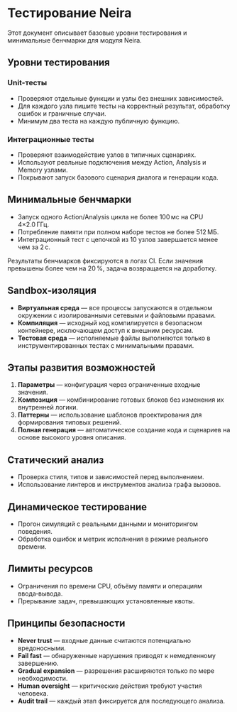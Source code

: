 # Тестирование Neira

Этот документ описывает базовые уровни тестирования и минимальные бенчмарки для модуля Neira.

## Уровни тестирования

### Unit-тесты
- Проверяют отдельные функции и узлы без внешних зависимостей.
- Для каждого узла пишите тесты на корректный результат, обработку ошибок и граничные случаи.
- Минимум два теста на каждую публичную функцию.

### Интеграционные тесты
- Проверяют взаимодействие узлов в типичных сценариях.
- Используют реальные подключения между Action, Analysis и Memory узлами.
- Покрывают запуск базового сценария диалога и генерации кода.

## Минимальные бенчмарки
- Запуск одного Action/Analysis цикла не более 100 мс на CPU 4×2.0 ГГц.
- Потребление памяти при полном наборе тестов не более 512 МБ.
- Интеграционный тест с цепочкой из 10 узлов завершается менее чем за 2 с.

Результаты бенчмарков фиксируются в логах CI. Если значения превышены более чем на 20 %, задача возвращается на доработку.

## Sandbox‑изоляция

- **Виртуальная среда** — все процессы запускаются в отдельном окружении с изолированными сетевыми и файловыми правами.
- **Компиляция** — исходный код компилируется в безопасном контейнере, исключающем доступ к внешним ресурсам.
- **Тестовая среда** — исполняемые файлы выполняются только в инструментированных тестах с минимальными правами.

## Этапы развития возможностей

1. **Параметры** — конфигурация через ограниченные входные значения.
2. **Композиция** — комбинирование готовых блоков без изменения их внутренней логики.
3. **Паттерны** — использование шаблонов проектирования для формирования типовых решений.
4. **Полная генерация** — автоматическое создание кода и сценариев на основе высокого уровня описания.

## Статический анализ

- Проверка стиля, типов и зависимостей перед выполнением.
- Использование линтеров и инструментов анализа графа вызовов.

## Динамическое тестирование

- Прогон симуляций с реальными данными и мониторингом поведения.
- Обработка ошибок и метрик исполнения в режиме реального времени.

## Лимиты ресурсов

- Ограничения по времени CPU, объёму памяти и операциям ввода‑вывода.
- Прерывание задач, превышающих установленные квоты.

## Принципы безопасности

- **Never trust** — входные данные считаются потенциально вредоносными.
- **Fail fast** — обнаруженные нарушения приводят к немедленному завершению.
- **Gradual expansion** — разрешения расширяются только по мере необходимости.
- **Human oversight** — критические действия требуют участия человека.
- **Audit trail** — каждый этап фиксируется для последующего анализа.
